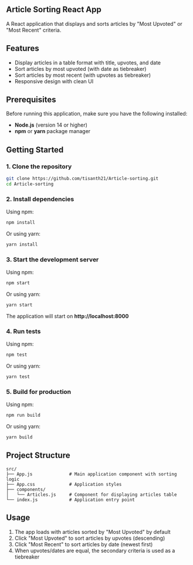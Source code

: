 ## Article Sorting React App

A React application that displays and sorts articles by "Most Upvoted" or "Most Recent" criteria.

## Features

- Display articles in a table format with title, upvotes, and date
- Sort articles by most upvoted (with date as tiebreaker)
- Sort articles by most recent (with upvotes as tiebreaker)
- Responsive design with clean UI

## Prerequisites

Before running this application, make sure you have the following installed:

- **Node.js** (version 14 or higher)
- **npm** or **yarn** package manager

## Getting Started

### 1. Clone the repository

```bash
git clone https://github.com/tisanth21/Article-sorting.git
cd Article-sorting
```

### 2. Install dependencies

Using npm:
```bash
npm install
```

Or using yarn:
```bash
yarn install
```

### 3. Start the development server

Using npm:
```bash
npm start
```

Or using yarn:
```bash
yarn start
```

The application will start on **http://localhost:8000**

### 4. Run tests

Using npm:
```bash
npm test
```

Or using yarn:
```bash
yarn test
```

### 5. Build for production

Using npm:
```bash
npm run build
```

Or using yarn:
```bash
yarn build
```

## Project Structure

```
src/
├── App.js              # Main application component with sorting logic
├── App.css             # Application styles
├── components/
│   └── Articles.js     # Component for displaying articles table
└── index.js            # Application entry point
```

## Usage

1. The app loads with articles sorted by "Most Upvoted" by default
2. Click "Most Upvoted" to sort articles by upvotes (descending)
3. Click "Most Recent" to sort articles by date (newest first)
4. When upvotes/dates are equal, the secondary criteria is used as a tiebreaker